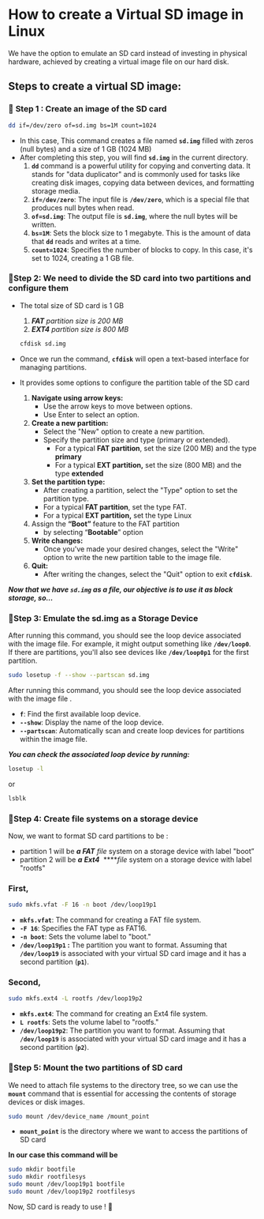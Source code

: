 

# How to create a Virtual SD image in Linux

We have the option to emulate an SD card instead of investing in physical hardware, achieved by creating a virtual image file on our hard disk.

## ****Steps to create a virtual SD image:****

### 📌 ****Step 1 : Create an image of the SD card****

```bash
dd if=/dev/zero of=sd.img bs=1M count=1024
```

- In this case, This command creates a file named **`sd.img`** filled with zeros (null bytes) and a size of 1 GB (1024 MB)
- After completing this step, you will find **`sd.img`** in the current directory.
    1. **`dd`** command is a powerful utility for copying and converting data. It stands for "data duplicator" and is commonly used for tasks like creating disk images, copying data between devices, and formatting storage media.
    2. **`if=/dev/zero`**: The input file is **`/dev/zero`**, which is a special file that produces null bytes when read.
    3. **`of=sd.img`**: The output file is **`sd.img`**, where the null bytes will be written.
    4. **`bs=1M`**: Sets the block size to 1 megabyte. This is the amount of data that **`dd`** reads and writes at a time.
    5. **`count=1024`**: Specifies the number of blocks to copy. In this case, it's set to 1024, creating a 1 GB file.

### 📌**Step 2: We need to divide the SD card into two partitions and configure them**

- The total size of SD card is 1 GB
    1. ***FAT** partition size is  200 MB*
    2. ***EXT4** partition size is 800 MB*
    
    ```bash
    cfdisk sd.img
    ```
    
- Once we run the command, **`cfdisk`** will open a text-based interface for managing partitions.
- It provides some options to configure the partition table of the SD card
    1. **Navigate using arrow keys:**
        - Use the arrow keys to move between options.
        - Use Enter to select an option.
    2. **Create a new partition:**
        - Select the "New" option to create a new partition.
        - Specify the partition size and type (primary or extended).
            - For a typical **FAT partition**, set the size (200 MB) and the type **primary**
            - For a typical **EXT partition,** set the size (800 MB) and the type **extended**
    3. **Set the partition type:**
        - After creating a partition, select the "Type" option to set the partition type.
        - For a typical **FAT partition**, set the type FAT.
        - For a typical **EXT partition,** set the type Linux
    4. Assign the **“Boot”** feature to the FAT partition
        - by selecting “**Bootable**” option
    5. **Write changes:**
        - Once you've made your desired changes, select the "Write" option to write the new partition table to the image file.
    6. **Quit:**
        - After writing the changes, select the "Quit" option to exit **`cfdisk`**.

***Now that we have `sd.img` as a file, our objective is to use it as block storage, so…***

### 📌Step 3: **Emulate the sd.img as a Storage Device**

After running this command, you should see the loop device associated with the image file. For example, it might output something like **`/dev/loop0`**. If there are partitions, you'll also see devices like **`/dev/loop0p1`** for the first partition.

```bash
sudo losetup -f --show --partscan sd.img
```

After running this command, you should see the loop device associated with the image file .

- **`f`**: Find the first available loop device.
- **`--show`**: Display the name of the loop device.
- **`--partscan`**: Automatically scan and create loop devices for partitions within the image file.

***You can check the associated loop device by running:***

```bash
losetup -l
```

or 

```bash
lsblk
```

### 📌**Step 4: Create file systems on a storage device**

Now, we want to format SD card partitions to be :

- partition 1 will be ***a FAT** file* system on a storage device with label "boot”
- partition 2 will be ***a*** ***Ext4***  *****file* system on a storage device with label "rootfs"

### First,

```bash
sudo mkfs.vfat -F 16 -n boot /dev/loop19p1
```

- **`mkfs.vfat`**: The command for creating a FAT file system.
- **`-F 16`**: Specifies the FAT type as FAT16.
- **`-n boot`**: Sets the volume label to "boot."
- **`/dev/loop19p1` :** The partition you want to format. Assuming that **`/dev/loop19`** is associated with your virtual SD card image and it has a second partition (**`p1`**).

### Second,

```bash
sudo mkfs.ext4 -L rootfs /dev/loop19p2
```

- **`mkfs.ext4`**: The command for creating an Ext4 file system.
- **`L rootfs`**: Sets the volume label to "rootfs."
- **`/dev/loop19p2`**: The partition you want to format. Assuming that **`/dev/loop19`** is associated with your virtual SD card image and it has a second partition (**`p2`**).

### 📌Step 5: Mount the two partitions of SD card

We need to attach file systems to the directory tree, so we can use the **`mount`** command that is essential for accessing the contents of storage devices or disk images.

```bash
sudo mount /dev/device_name /mount_point
```

- **`mount_point`** is the directory where we want to access the partitions of SD card

**In our case this command will be**

```bash
sudo mkdir bootfile
sudo mkdir rootfilesys
sudo mount /dev/loop19p1 bootfile
sudo mount /dev/loop19p2 rootfilesys
```

Now, SD card is ready to use ! 🎃

